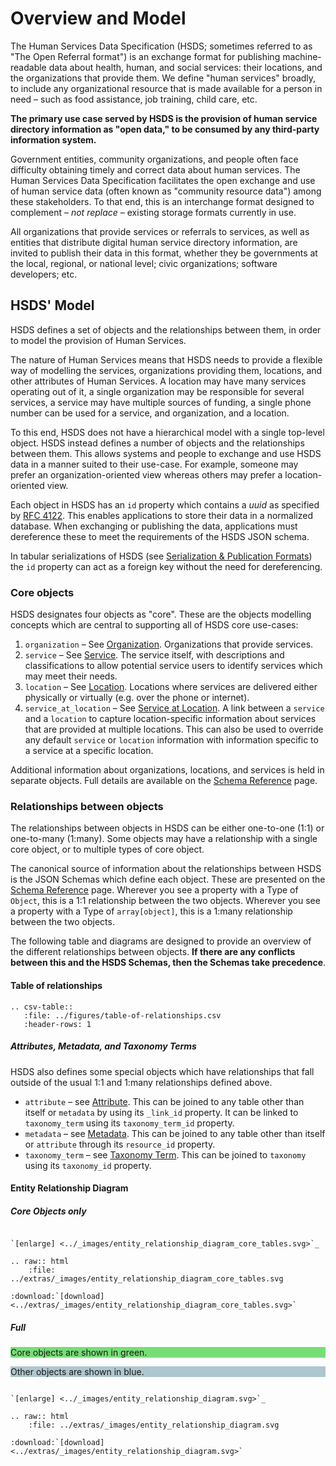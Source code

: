 Overview and Model
====================

The Human Services Data Specification (HSDS; sometimes referred to as "The Open Referral format") is an exchange format for publishing machine-readable data about health, human, and social services: their locations, and the organizations that provide them. We define "human services" broadly, to include any organizational resource that is made available for a person in need – such as food assistance, job training, child care, etc.

**The primary use case served by HSDS is the provision of human service directory information as "open data," to be consumed by any third-party information system.**

Government entities, community organizations, and people often face difficulty obtaining timely and correct data about human services. The Human Services Data Specification facilitates the open exchange and use of human service data (often known as "community resource data") among these stakeholders. To that end, this is an interchange format designed to complement – _not replace_ – existing storage formats currently in use.

All organizations that provide services or referrals to services, as well as entities that distribute digital human service directory information, are invited to publish their data in this format, whether they be governments at the local, regional, or national level; civic organizations; software developers; etc.

## HSDS' Model

HSDS defines a set of objects and the relationships between them, in order to model the provision of Human Services.

The nature of Human Services means that HSDS needs to provide a flexible way of modelling the services, organizations providing them, locations, and other attributes of Human Services. A location may have many services operating out of it, a single organization may be responsible for several services, a service may have multiple sources of funding, a single phone number can be used for a service, and organization, and a location.

To this end, HSDS does not have a hierarchical model with a single top-level object. HSDS instead defines a number of objects and the relationships between them. This allows systems and people to exchange and use HSDS data in a manner suited to their use-case. For example, someone may prefer an organization-oriented view whereas others may prefer a location-oriented view.

Each object in HSDS has an `id` property which contains a *uuid* as specified by [RFC 4122](https://datatracker.ietf.org/doc/html/rfc4122). This enables applications to store their data in a normalized database. When exchanging or publishing the data, applications must dereference these to meet the requirements of the HSDS JSON schema.

In tabular serializations of HSDS (see [Serialization & Publication Formats](serialization)) the `id` property can act as a foreign key without the need for dereferencing.


### Core objects

HSDS designates four objects as "core". These are the objects modelling concepts which are central to supporting all of HSDS core use-cases:

1. `organization` &ndash; See [Organization](schema_reference.md#organization). Organizations that provide services.
2. `service` &ndash; See [Service](schema_reference.md#service). The service itself, with descriptions and classifications to allow potential service users to identify services which may meet their needs.
3. `location` &ndash; See [Location](schema_reference.md#location). Locations where services are delivered either physically or virtually (e.g. over the phone or internet).
4. `service_at_location` &ndash; See [Service at Location](schema_reference.md#service_at_location). A link between a `service` and a `location` to capture location-specific information about services that are provided at multiple locations. This can also be used to override any default `service` or `location` information with information specific to a service at a specific location.

Additional information about organizations, locations, and services is held in separate objects. Full details are available on the [Schema Reference](schema_reference) page.

### Relationships between objects

The relationships between objects in HSDS can be either one-to-one (1:1) or one-to-many (1:many). Some objects may have a relationship with a single core object, or to multiple types of core object.

The canonical source of information about the relationships between HSDS is the JSON Schemas which define each object. These are presented on the [Schema Reference](schema_reference) page. Wherever you see a property with a Type of `Object`, this is a 1:1 relationship between the two objects. Wherever you see a property with a Type of `array[object]`, this is a 1:many relationship between the two objects.

The following table and diagrams are designed to provide an overview of the different relationships between objects. **If there are any conflicts between this and the HSDS Schemas, then the Schemas take precedence**.

#### Table of relationships

```{eval-rst}
.. csv-table::
   :file: ../figures/table-of-relationships.csv
   :header-rows: 1
```

##### Attributes, Metadata, and Taxonomy Terms

HSDS also defines some special objects which have relationships that fall outside of the usual 1:1 and 1:many relationships defined above.

* `attribute` &ndash; see [Attribute](schema_reference.md#attribute). This can be joined to any table other than itself or `metadata` by using its `_link_id` property. It can be linked to `taxonomy_term` using its `taxonomy_term_id` property.
* `metadata` &ndash; see [Metadata](schema_reference.md#metadata). This can be joined to any table other than itself or `attribute` through its `resource_id` property.
* `taxonomy_term` &ndash; see [Taxonomy Term](schema_reference.md#taxonomy_term). This can be joined to `taxonomy` using its `taxonomy_id` property.

#### Entity Relationship Diagram

##### Core Objects only

```{eval-rst}

`[enlarge] <../_images/entity_relationship_diagram_core_tables.svg>`_

.. raw:: html
    :file: ../extras/_images/entity_relationship_diagram_core_tables.svg
    
:download:`[download] <../extras/_images/entity_relationship_diagram_core_tables.svg>`
```

##### Full

<div style="background-color: #77DD77;">

Core objects are shown in green.

</div>

<div style="background-color: #AEC6CF;">

Other objects are shown in blue.

</div>

```{eval-rst}

`[enlarge] <../_images/entity_relationship_diagram.svg>`_

.. raw:: html
    :file: ../extras/_images/entity_relationship_diagram.svg
    
:download:`[download] <../extras/_images/entity_relationship_diagram.svg>`

```
